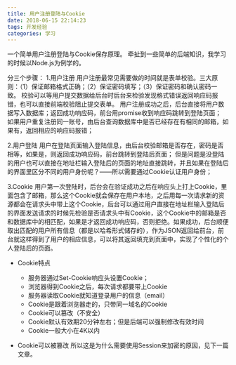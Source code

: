 ```yaml
---
title: 用户注册登陆与Cookie
date: 2018-06-15 22:14:23
tags: 开发经验
categories: 学习
---
```

一个简单用户注册登陆与Cookie保存原理。
牵扯到一些简单的后端知识，我学习的时候以Node.js为例学的。

分三个步骤：
1.用户注册
用户注册最常见需要做的时间就是表单校验。三大原则：（1）保证邮箱格式正确；（2）保证密码填写；（3）保证密码和确认密码一致。
校验可以等用户提交数据给后台时后台来检验发现格式错误返回响应码报错，也可以直接前端校验阻止提交表单。
用户注册成功之后，后台直接将用户数据写入数据库；返回成功响应码，前台用promise收到响应码跳转到登陆页面；
如果用户重复注册同一账号，由后台查询数据库中是否已经存在有相同的邮箱，如果有，返回相应的响应码报错；

2.用户登陆
用户在登陆页面输入登陆信息，由后台校验邮箱是否存在，密码是否相等，如果是，则返回成功响应码，前台跳转到登陆后页面；
但是问题是没登陆的用户也可以直接在地址栏输入登陆后的页面的地址直接跳转，并且如果在登陆后的界面里区分不同的用户身份呢？——所以需要通过Cookie认证用户身份；

3.Cookie
用户第一次登陆时，后台会在验证成功之后在响应头上打上Cookie，里面包含了邮箱，那么这个Cookie就会保存在用户本地，之后用每一次请求新的资源都会在请求头中带上这个Cookie，后台可以通过用户直接在地址栏输入登陆后的界面发送请求的时候先检验是否请求头中有Cookie，这个Cookie中的邮箱是否和数据库中的相匹配，如果是才返回成功响应码，否则拒绝。如果成功，后台顺便取出匹配的用户所有信息（都是以哈希形式储存的），作为JSON返回给前台，前台就这样得到了用户的相应信息，可以将其返回填充到页面中，实现了个性化的个人登陆后的页面。    



* Cookie特点
    * 服务器通过Set-Cookie响应头设置Cookie；
    * 浏览器得到Cookie之后，每次请求都要带上Cookie
    * 服务器读取Cookie就知道登录用户的信息（email）
    * Cookie是跟着浏览器走的，只带同一域名的Cookie
    * Cookie可以篡改（不安全）
    * Cookie默认有效期20分钟左右；但是后端可以强制修改有效时间
    * Cookie一般大小在4K以内


* Cookie可以被篡改
所以这是为什么需要使用Session来加密的原因，见下一篇文章。